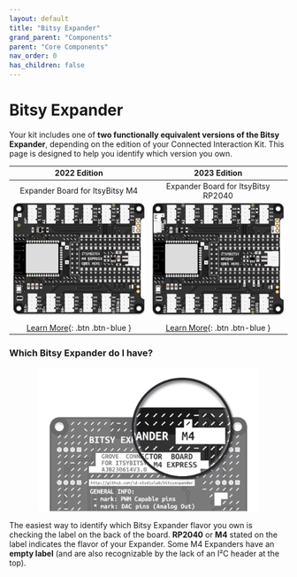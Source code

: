 ```yaml
---
layout: default
title: "Bitsy Expander"
grand_parent: "Components"
parent: "Core Components"
nav_order: 0
has_children: false
---
```


# Bitsy Expander

Your kit includes one of **two functionally equivalent versions of the Bitsy Expander**, depending on the edition of your Connected Interaction Kit. This page is designed to help you identify which version you own.

|                         2022 Edition                         |                         2023 Edition                         |
| :----------------------------------------------------------: | :----------------------------------------------------------: |
|               Expander Board for ItsyBitsy M4                |             Expander Board for ItsyBitsy RP2040              |
| <img src="assets/Bitsy-Expander-Original-M4.png" alt="BitsyExpander" width="400"/> | <img src="assets/Bitsy-Expander-RP2040.png" alt="BitsyExpander" width="400"/> |
|                                                              |                                                              |
|      [Learn More](bitsy-expander-m4){: .btn .btn-blue }      |    [Learn More](bitsy-expander-rp2040){: .btn .btn-blue }    |

### Which Bitsy Expander do I have?

<p align="center">
  <img src="assets/recognize_expander.jpg" width="400px" alt="Identify Expander Type">
</p>






The easiest way to identify which Bitsy Expander flavor you own is checking the label on the back of the board. **RP2040** or **M4** stated on the label indicates the flavor of your Expander. Some M4 Expanders have an **empty label** (and are also recognizable by the lack of an I²C header at the top). 
